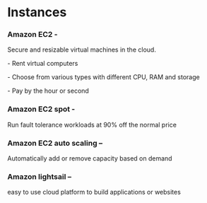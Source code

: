 # Instances

### Amazon EC2 -

Secure and resizable virtual machines in the cloud.

\-          Rent virtual computers

\-          Choose from various types with different CPU, RAM and storage

\-          Pay by the hour or second

### Amazon EC2 spot -

Run fault tolerance workloads at 90% off the normal price

### Amazon EC2 auto scaling –

Automatically add or remove capacity based on demand

### Amazon lightsail –

easy to use cloud platform to build applications or websites
